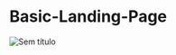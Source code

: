 # Basic-Landing-Page
![Sem título](https://github.com/jpgercc/Basic-Landing-Page/assets/115590969/844d256a-e7a9-46c5-bcd3-4b779a7c67c7)
